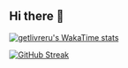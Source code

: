 ## Hi there 👋

[![getlivreru's WakaTime stats](https://github-readme-stats.vercel.app/api/wakatime?username=GetLivreru)](https://github.com/anuraghazra/github-readme-stats)



[![GitHub Streak](https://github-readme-streak-stats.herokuapp.com/?user=getlivreru&theme=radical&background=0d1117&stroke=7f1d1d&ring=fe428e&fire=fe428e&currStreakNum=fe428e&sideNums=fe428e&currStreakLabel=fff&sideLabels=fff&dates=fff&hide_border=true)](https://git.io/streak-stats)

